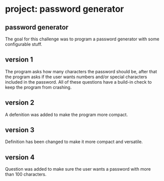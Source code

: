 # project: password generator

## password generator
The goal for this challenge was to program a password generator with some configurable stuff. 

## version 1
The program asks how many characters the password should be, after that the program asks if the user wants numbers and/or special characters included in the password. All of these questions have a build-in check to keep the program from crashing.

## version 2
A defenition was added to make the program more compact.

## version 3
Definition has been changed to make it more compact and versatile.

## version 4
Question was added to make sure the user wants a password with more than 100 characters.
